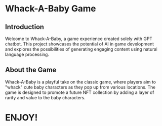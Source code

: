 # Whack-A-Baby Game
## Introduction
Welcome to Whack-A-Baby, a game experience created solely with GPT chatbot. This project showcases the potential of AI in game development and explores the possibilities of generating engaging content using natural language processing.

## About the Game
Whack-A-Baby is a playful take on the classic game, where players aim to "whack" cute baby characters as they pop up from various locations. The game is designed to promote a future NFT collection by adding a layer of rarity and value to the baby characters.

# ENJOY! 
